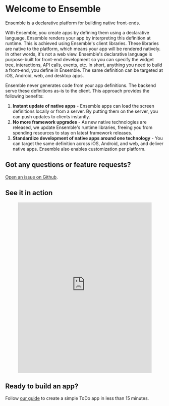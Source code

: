 # Welcome to Ensemble

Ensemble is a declarative platform for building native front-ends.

With Ensemble, you create apps by defining them using a declarative language. Ensemble renders your app by interpreting this definition at runtime. This is achieved using Ensemble's client libraries. These libraries are native to the platform, which means your app will be rendered natively. In other words, it's not a web view. Ensemble's declarative language is purpose-built for front-end development so you can specify the widget tree, interactions, API calls, events, etc. In short, anything you need to build a front-end, you define in Ensemble. The same definition can be targeted at iOS, Android, web, and desktop apps.

Ensemble never generates code from your app definitions. The backend serve these definitions as-is to the client. This approach provides the following benefits:


1. **Instant update of native apps** - Ensemble apps can load the screen definitions locally or from a server. By putting them on the server, you can push updates to clients instantly.
2. **No more framework upgrades** - As new native technologies are released, we update Ensemble's runtime libraries, freeing you from spending resources to stay on latest framework releases.
3. **Standardize development of native apps around one technology** - You can target the same definition across iOS, Android, and web, and deliver native apps. Ensemble also enables customization per platform.

## Got any questions or feature requests? 

[Open an issue on Github](https://github.com/EnsembleUI/ensemble/issues/new).


## See it in action

<figure class="video-container">
  <iframe src="https://www.youtube.com/embed/iH9RQQtRkLI" frameborder="0" allowfullscreen width="100%" style="
    height: 540px;"></iframe>
</figure>


## Ready to build an app?

Follow [our guide]() to create a simple ToDo app in less than 15 minutes.
